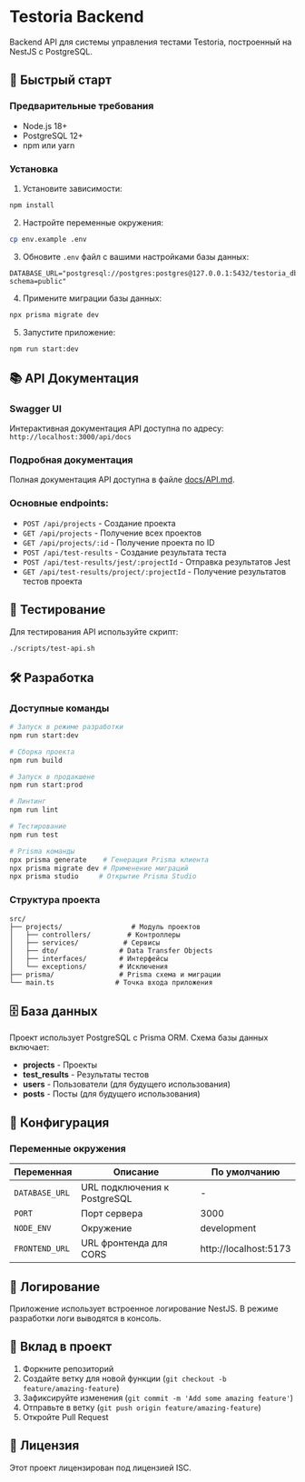 # Testoria Backend

Backend API для системы управления тестами Testoria, построенный на NestJS с PostgreSQL.

## 🚀 Быстрый старт

### Предварительные требования

- Node.js 18+ 
- PostgreSQL 12+
- npm или yarn

### Установка

1. Установите зависимости:
```bash
npm install
```

2. Настройте переменные окружения:
```bash
cp env.example .env
```

3. Обновите `.env` файл с вашими настройками базы данных:
```env
DATABASE_URL="postgresql://postgres:postgres@127.0.0.1:5432/testoria_db?schema=public"
```

4. Примените миграции базы данных:
```bash
npx prisma migrate dev
```

5. Запустите приложение:
```bash
npm run start:dev
```

## 📚 API Документация

### Swagger UI
Интерактивная документация API доступна по адресу: `http://localhost:3000/api/docs`

### Подробная документация
Полная документация API доступна в файле [docs/API.md](docs/API.md).

### Основные endpoints:

- `POST /api/projects` - Создание проекта
- `GET /api/projects` - Получение всех проектов
- `GET /api/projects/:id` - Получение проекта по ID
- `POST /api/test-results` - Создание результата теста
- `POST /api/test-results/jest/:projectId` - Отправка результатов Jest
- `GET /api/test-results/project/:projectId` - Получение результатов тестов проекта

## 🧪 Тестирование

Для тестирования API используйте скрипт:
```bash
./scripts/test-api.sh
```

## 🛠️ Разработка

### Доступные команды

```bash
# Запуск в режиме разработки
npm run start:dev

# Сборка проекта
npm run build

# Запуск в продакшене
npm run start:prod

# Линтинг
npm run lint

# Тестирование
npm run test

# Prisma команды
npx prisma generate    # Генерация Prisma клиента
npx prisma migrate dev # Применение миграций
npx prisma studio     # Открытие Prisma Studio
```

### Структура проекта

```
src/
├── projects/                 # Модуль проектов
│   ├── controllers/         # Контроллеры
│   ├── services/           # Сервисы
│   ├── dto/               # Data Transfer Objects
│   ├── interfaces/        # Интерфейсы
│   └── exceptions/        # Исключения
├── prisma/                # Prisma схема и миграции
└── main.ts               # Точка входа приложения
```

## 🗄️ База данных

Проект использует PostgreSQL с Prisma ORM. Схема базы данных включает:

- **projects** - Проекты
- **test_results** - Результаты тестов
- **users** - Пользователи (для будущего использования)
- **posts** - Посты (для будущего использования)

## 🔧 Конфигурация

### Переменные окружения

| Переменная | Описание | По умолчанию |
|------------|----------|--------------|
| `DATABASE_URL` | URL подключения к PostgreSQL | - |
| `PORT` | Порт сервера | 3000 |
| `NODE_ENV` | Окружение | development |
| `FRONTEND_URL` | URL фронтенда для CORS | http://localhost:5173 |

## 📝 Логирование

Приложение использует встроенное логирование NestJS. В режиме разработки логи выводятся в консоль.

## 🤝 Вклад в проект

1. Форкните репозиторий
2. Создайте ветку для новой функции (`git checkout -b feature/amazing-feature`)
3. Зафиксируйте изменения (`git commit -m 'Add some amazing feature'`)
4. Отправьте в ветку (`git push origin feature/amazing-feature`)
5. Откройте Pull Request

## 📄 Лицензия

Этот проект лицензирован под лицензией ISC.
